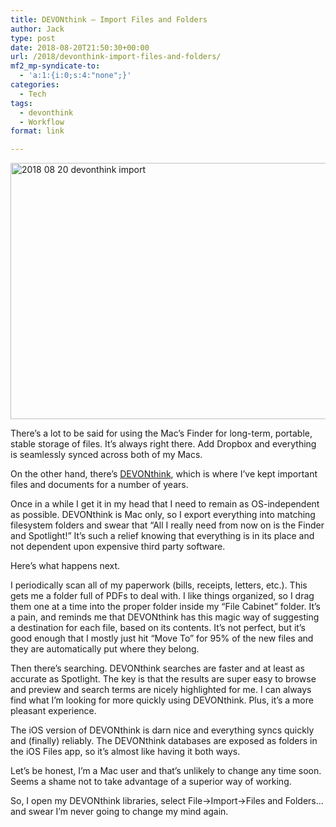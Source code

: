 ```yaml
---
title: DEVONthink – Import Files and Folders
author: Jack
type: post
date: 2018-08-20T21:50:30+00:00
url: /2018/devonthink-import-files-and-folders/
mf2_mp-syndicate-to:
  - 'a:1:{i:0;s:4:"none";}'
categories:
  - Tech
tags:
  - devonthink
  - Workflow
format: link

---
```

<img title="2018-08-20-devonthink-import.png" src="/wp-content/uploads/2018/08/2018-08-20-devonthink-import.png" alt="2018 08 20 devonthink import" width="564" height="410" border="0" />

There&#8217;s a lot to be said for using the Mac&#8217;s Finder for long-term, portable, stable storage of files. It&#8217;s always right there. Add Dropbox and everything is seamlessly synced across both of my Macs.

On the other hand, there&#8217;s [DEVONthink][1], which is where I&#8217;ve kept important files and documents for a number of years.

Once in a while I get it in my head that I need to remain as OS-independent as possible. DEVONthink is Mac only, so I export everything into matching filesystem folders and swear that &#8220;All I really need from now on is the Finder and Spotlight!&#8221; It&#8217;s such a relief knowing that everything is in its place and not dependent upon expensive third party software.

Here&#8217;s what happens next.

I periodically scan all of my paperwork (bills, receipts, letters, etc.). This gets me a folder full of PDFs to deal with. I like things organized, so I drag them one at a time into the proper folder inside my &#8220;File Cabinet&#8221; folder. It&#8217;s a pain, and reminds me that DEVONthink has this magic way of suggesting a destination for each file, based on its contents. It&#8217;s not perfect, but it&#8217;s good enough that I mostly just hit &#8220;Move To&#8221; for 95% of the new files and they are automatically put where they belong.

Then there&#8217;s searching. DEVONthink searches are faster and at least as accurate as Spotlight. The key is that the results are super easy to browse and preview and search terms are nicely highlighted for me. I can always find what I&#8217;m looking for more quickly using DEVONthink. Plus, it&#8217;s a more pleasant experience.

The iOS version of DEVONthink is darn nice and everything syncs quickly and (finally) reliably. The DEVONthink databases are exposed as folders in the iOS Files app, so it&#8217;s almost like having it both ways.

Let&#8217;s be honest, I&#8217;m a Mac user and that&#8217;s unlikely to change any time soon. Seems a shame not to take advantage of a superior way of working.

So, I open my DEVONthink libraries, select File->Import->Files and Folders&#8230; and swear I&#8217;m never going to change my mind again.

 [1]: https://www.devontechnologies.com/products/devonthink/devonthink-pro-office.html